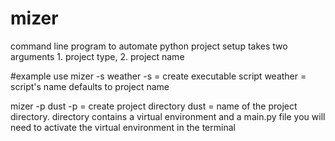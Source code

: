 # mizer
command line program to automate python project setup
takes two arguments 1. project type, 2. project name

#example use
mizer -s weather
  -s = create executable script
  weather = script's name defaults to project name
  
mizer -p dust
  -p = create project directory
  dust = name of the project directory. directory contains a virtual environment and a main.py file
  you will need to activate the virtual environment in the terminal
